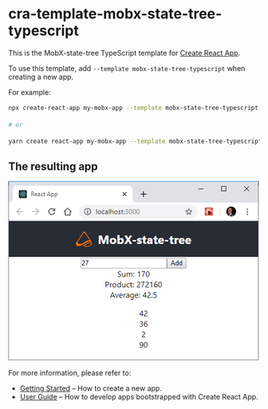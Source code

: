 # cra-template-mobx-state-tree-typescript

This is the MobX-state-tree TypeScript template for [Create React App](https://github.com/facebook/create-react-app).

To use this template, add `--template mobx-state-tree-typescript` when creating a new app.

For example:

```sh
npx create-react-app my-mobx-app --template mobx-state-tree-typescript

# or

yarn create react-app my-mobx-app --template mobx-state-tree-typescript
```

## The resulting app

![Resulting app](img/result.png)

For more information, please refer to:

- [Getting Started](https://create-react-app.dev/docs/getting-started) – How to create a new app.
- [User Guide](https://create-react-app.dev) – How to develop apps bootstrapped with Create React App.
